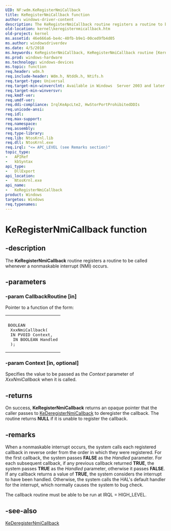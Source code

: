 ```yaml
---
UID: NF:wdm.KeRegisterNmiCallback
title: KeRegisterNmiCallback function
author: windows-driver-content
description: The KeRegisterNmiCallback routine registers a routine to be called whenever a nonmaskable interrupt (NMI) occurs.
old-location: kernel\keregisternmicallback.htm
old-project: kernel
ms.assetid: 46e666a6-be4c-40fb-b9e1-00ced9fb4d05
ms.author: windowsdriverdev
ms.date: 4/5/2018
ms.keywords: KeRegisterNmiCallback, KeRegisterNmiCallback routine [Kernel-Mode Driver Architecture], k105_4abdb9bc-8548-42f3-8305-c116ce15e0a4.xml, kernel.keregisternmicallback, wdm/KeRegisterNmiCallback
ms.prod: windows-hardware
ms.technology: windows-devices
ms.topic: function
req.header: wdm.h
req.include-header: Wdm.h, Ntddk.h, Ntifs.h
req.target-type: Universal
req.target-min-winverclnt: Available in Windows  Server 2003 and later versions of Windows.
req.target-min-winversvr: 
req.kmdf-ver: 
req.umdf-ver: 
req.ddi-compliance: IrqlKeApcLte2, HwStorPortProhibitedDDIs
req.unicode-ansi: 
req.idl: 
req.max-support: 
req.namespace: 
req.assembly: 
req.type-library: 
req.lib: NtosKrnl.lib
req.dll: NtosKrnl.exe
req.irql: "<= APC_LEVEL (see Remarks section)"
topic_type:
-	APIRef
-	kbSyntax
api_type:
-	DllExport
api_location:
-	NtosKrnl.exe
api_name:
-	KeRegisterNmiCallback
product: Windows
targetos: Windows
req.typenames: 
---
```


# KeRegisterNmiCallback function


## -description


The <b>KeRegisterNmiCallback</b> routine registers a routine to be called whenever a nonmaskable interrupt (NMI) occurs.


## -parameters




### -param CallbackRoutine [in]

Pointer to a function of the form:

<div class="code"><span codelanguage=""><table>
<tr>
<th></th>
</tr>
<tr>
<td>
<pre>BOOLEAN
 XxxNmiCallback(
 IN PVOID Context,
  IN BOOLEAN Handled
 );</pre>
</td>
</tr>
</table></span></div>

### -param Context [in, optional]

Specifies the value to be passed as the <i>Context</i> parameter of <i>XxxNmiCallback</i> when it is called.


## -returns



On success, <b>KeRegisterNmiCallback</b> returns an opaque pointer that the caller passes to <a href="https://msdn.microsoft.com/library/windows/hardware/ff552008">KeDeregisterNmiCallback</a> to deregister the callback. The routine returns <b>NULL</b> if it is unable to register the callback.




## -remarks



When a nonmaskable interrupt occurs, the system calls each registered callback in reverse order from the order in which they were registered. For the first callback, the system passes <b>FALSE</b> as the <i>Handled</i> parameter. For each subsequent callback, if any previous callback returned <b>TRUE</b>, the system passes <b>TRUE</b> as the <i>Handled</i> parameter, otherwise it passes <b>FALSE</b>. If any callback returns a value of <b>TRUE</b>, the system considers the interrupt to have been handled. Otherwise, the system calls the HAL's default handler for the interrupt, which normally causes the system to bug check.

The callback routine must be able to be run at IRQL = HIGH_LEVEL. 




## -see-also




<a href="https://msdn.microsoft.com/library/windows/hardware/ff552008">KeDeregisterNmiCallback</a>
 

 

